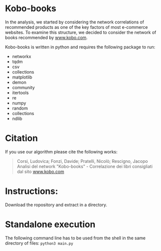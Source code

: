 # Kobo-books

In the analysis, we started by considering the network correlations of recommended products as one of the key factors of most e-commerce websites. To examine this structure, we decided to consider the network of books recommended by www.kobo.com.

Kobo-books is written in python and requires the following package to run:

- networkx
- tqdm
- csv
- collections
- matplotlib
- demon
- community
- itertools
- re
- numpy
- random
- collections
- ndlib 

# Citation
If you use our algorithm please cite the following works:
>Corsi, Ludovica; Fonzi, Davide; Pratelli, Nicolò; Rescigno, Jacopo
>Analisi del network "Kobo-books" - Correlazione dei libri consigliati dal sito www.kobo.com

# Instructions:
Download the ropository and extract in a directory. 

# Standalone execution
The following command line has to be used from the shell in the same directory of files:
    ```
    python3 main.py
    ```



